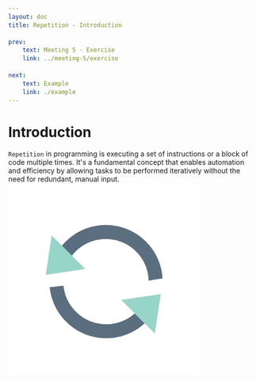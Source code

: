 ```yaml
---
layout: doc
title: Repetition - Introduction

prev:
    text: Meeting 5 - Exercise
    link: ../meeting-5/exercise

next:
    text: Example
    link: ./example
---
```

# Introduction
`Repetition` in programming is executing a set of instructions or a block of code multiple times. It's a fundamental concept that enables automation and efficiency by allowing tasks to be performed iteratively without the need for redundant, manual input.
![loop](../../assets/loop.png)